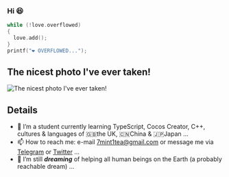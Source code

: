 ### Hi 😆
```cpp
while (!love.overflowed)
{
  love.add();
}
printf("❤️ OVERFLOWED...");
```
## The nicest photo I've ever taken!
![The nicest photo I've ever taken!](https://user-images.githubusercontent.com/82582936/151709009-1b4c51ee-4d79-447a-ac54-53b6b15969eb.jpeg)
## Details
- 🌱 I’m a student currently learning TypeScript, Cocos Creator, C++, cultures & languages of 🇬🇧the UK, 🇨🇳China & 🇯🇵Japan ...
- 📫 How to reach me: e-mail [7mint1tea@gmail.com](mailto:7mint1tea@gmail.com) or message me via [Telegram](https://t.me/ikushi) or [Twitter](https://twitter.com/midenikushi) ...
- 🔭 I’m still ***dreaming*** of helping all human beings on the Earth (a probably reachable dream) ...
